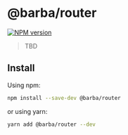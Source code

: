 # @barba/router

[![NPM version](https://img.shields.io/npm/v/@barba/router.svg?style=flat-square)](https://www.npmjs.com/package/@barba/router)

> TBD

## Install

Using npm:

```sh
npm install --save-dev @barba/router
```

or using yarn:

```sh
yarn add @barba/router --dev
```
